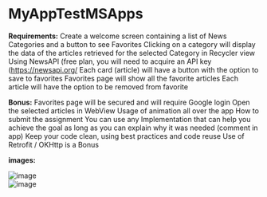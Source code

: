 # MyAppTestMSApps
**Requirements:**
Create a welcome screen containing a list of News Categories and a button to see
Favorites
Clicking on a category will display the data of the articles retrieved for the selected
Category in Recycler view
Using NewsAPI (free plan, you will need to acquire an API key
(https://newsapi.org/
Each card (article) will have a button with the option to save to favorites
Favorites page will show all the favorite articles
Each article will have the option to be removed from favorite

**Bonus:**
Favorites page will be secured and will require Google login
Open the selected articles in WebView
Usage of animation all over the app
How to submit the assignment
You can use any Implementation that can help you achieve the goal as long as you can
explain why it was needed (comment in app)
Keep your code clean, using best practices and code reuse
Use of Retrofit / OKHttp is a Bonus

**images:**

![image](https://user-images.githubusercontent.com/58885455/159682592-1f4098f8-73e3-4769-a3e7-c0a97694a00a.png)  
![image](https://user-images.githubusercontent.com/58885455/159682803-3fcf33c4-c99c-4615-8fa3-22aa4b246ecd.png)


